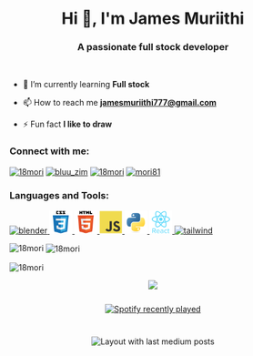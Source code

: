 <h1 align="center">Hi 👋, I'm James Muriithi</h1>
<h3 align="center">A passionate full stock developer</h3>

<p align="left"> <a href="https://twitter.com/" target="blank"><img src="https://img.shields.io/twitter/follow/?logo=twitter&style=for-the-badge" alt="" /></a> </p>

- 🌱 I’m currently learning **Full stock**

- 📫 How to reach me **jamesmuriithi777@gmail.com**

- ⚡ Fun fact **I like to draw**



<h3 align="left">Connect with me:</h3>
<p align="left">
<a href="https://dev.to/18mori" target="blank"><img align="center" src="https://raw.githubusercontent.com/rahuldkjain/github-profile-readme-generator/master/src/images/icons/Social/devto.svg" alt="18mori" height="30" width="40" /></a>
<a href="https://instagram.com/bluu_zim" target="blank"><img align="center" src="https://raw.githubusercontent.com/rahuldkjain/github-profile-readme-generator/master/src/images/icons/Social/instagram.svg" alt="bluu_zim" height="30" width="40" /></a>
<a href="https://dribbble.com/18mori" target="blank"><img align="center" src="https://raw.githubusercontent.com/rahuldkjain/github-profile-readme-generator/master/src/images/icons/Social/dribbble.svg" alt="18mori" height="30" width="40" /></a>
<a href="https://www.leetcode.com/mori81" target="blank"><img align="center" src="https://raw.githubusercontent.com/rahuldkjain/github-profile-readme-generator/master/src/images/icons/Social/leet-code.svg" alt="mori81" height="30" width="40" /></a>
</p>

<h3 align="left">Languages and Tools:</h3>
<p align="left"> <a href="https://www.blender.org/" target="_blank" rel="noreferrer"> <img src="https://download.blender.org/branding/community/blender_community_badge_white.svg" alt="blender" width="40" height="40"/> </a> <a href="https://www.w3schools.com/css/" target="_blank" rel="noreferrer"> <img src="https://raw.githubusercontent.com/devicons/devicon/master/icons/css3/css3-original-wordmark.svg" alt="css3" width="40" height="40"/> </a> <a href="https://www.w3.org/html/" target="_blank" rel="noreferrer"> <img src="https://raw.githubusercontent.com/devicons/devicon/master/icons/html5/html5-original-wordmark.svg" alt="html5" width="40" height="40"/> </a> <a href="https://developer.mozilla.org/en-US/docs/Web/JavaScript" target="_blank" rel="noreferrer"> <img src="https://raw.githubusercontent.com/devicons/devicon/master/icons/javascript/javascript-original.svg" alt="javascript" width="40" height="40"/> </a> <a href="https://www.python.org" target="_blank" rel="noreferrer"> <img src="https://raw.githubusercontent.com/devicons/devicon/master/icons/python/python-original.svg" alt="python" width="40" height="40"/> </a> <a href="https://reactjs.org/" target="_blank" rel="noreferrer"> <img src="https://raw.githubusercontent.com/devicons/devicon/master/icons/react/react-original-wordmark.svg" alt="react" width="40" height="40"/> </a> <a href="https://tailwindcss.com/" target="_blank" rel="noreferrer"> <img src="https://www.vectorlogo.zone/logos/tailwindcss/tailwindcss-icon.svg" alt="tailwind" width="40" height="40"/> </a> </p>

<p><img align="left" src="https://github-readme-stats.vercel.app/api/top-langs?username=18mori&show_icons=true&locale=en&layout=compact" alt="18mori" /></p>

<p>&nbsp;<img align="center" src="https://github-readme-stats.vercel.app/api?username=18mori&show_icons=true&locale=en" alt="18mori" /></p>

<p><img align="center" src="https://github-readme-streak-stats.herokuapp.com/?user=18mori&" alt="18mori" /></p>

<div align="center">
  <img height="200" src="https://i.imgflip.com/65efzo.gif"  />
</div>

###

<div align="center">
  <a href="https://open.spotify.com/user/14a44ederamx975zoyhu2tmmf">
    <img src="https://spotify-recently-played-readme.vercel.app/api?user=14a44ederamx975zoyhu2tmmf&count=5&unique=true" alt="Spotify recently played"  />
  </a>
</div>

###

<br clear="both">

<div align="center">
  <img src="https://github-read-medium-git-main.pahlevikun.vercel.app/latest?limit=4&username=18Mori&theme=dark" alt="Layout with last medium posts"  />
</div>

###
